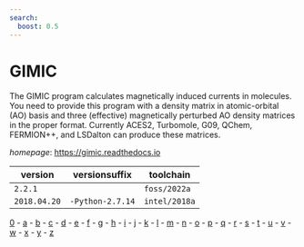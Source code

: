 ```yaml
---
search:
  boost: 0.5
---
```

# GIMIC

The GIMIC program calculates magnetically induced currents in molecules.  You need to provide this program with a density matrix in atomic-orbital (AO) basis  and three (effective) magnetically perturbed AO density matrices in the proper format. Currently ACES2, Turbomole, G09, QChem, FERMION++, and LSDalton can produce these matrices.

*homepage*: <https://gimic.readthedocs.io>

version | versionsuffix | toolchain
--------|---------------|----------
``2.2.1`` |  | ``foss/2022a``
``2018.04.20`` | ``-Python-2.7.14`` | ``intel/2018a``

[0](../0/index.md) - [a](../a/index.md) - [b](../b/index.md) - [c](../c/index.md) - [d](../d/index.md) - [e](../e/index.md) - [f](../f/index.md) - [g](../g/index.md) - [h](../h/index.md) - [i](../i/index.md) - [j](../j/index.md) - [k](../k/index.md) - [l](../l/index.md) - [m](../m/index.md) - [n](../n/index.md) - [o](../o/index.md) - [p](../p/index.md) - [q](../q/index.md) - [r](../r/index.md) - [s](../s/index.md) - [t](../t/index.md) - [u](../u/index.md) - [v](../v/index.md) - [w](../w/index.md) - [x](../x/index.md) - [y](../y/index.md) - [z](../z/index.md)

